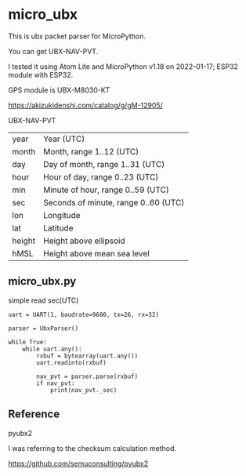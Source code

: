 # micro_ubx

This is ubx packet parser for MicroPython.

You can get UBX-NAV-PVT.

I tested it using Atom Lite and MicroPython v1.18 on 2022-01-17; ESP32 module with ESP32.

GPS module is UBX-M8030-KT

https://akizukidenshi.com/catalog/g/gM-12905/



UBX-NAV-PVT

|        |                                      |
| ------ | ------------------------------------ |
| year   | Year (UTC)                           |
| month  | Month, range 1..12 (UTC)             |
| day    | Day of month, range 1..31 (UTC)      |
| hour   | Hour of day, range 0..23 (UTC)       |
| min    | Minute of hour, range 0..59 (UTC)    |
| sec    | Seconds of minute, range 0..60 (UTC) |
| lon    | Longitude                            |
| lat    | Latitude                             |
| height | Height above ellipsoid               |
| hMSL   | Height above mean sea level          |



## micro_ubx.py

simple read sec(UTC)

~~~
uart = UART(1, baudrate=9600, tx=26, rx=32)

parser = UbxParser()

while True:
    while uart.any():
        rxbuf = bytearray(uart.any())
        uart.readinto(rxbuf)

        nav_pvt = parser.parse(rxbuf)
        if nav_pvt:
        	print(nav_pvt._sec)
~~~





## Reference

pyubx2

I was referring to the checksum calculation method.

https://github.com/semuconsulting/pyubx2

